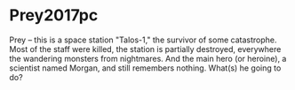 # Prey2017pc
Prey – this is a space station "Talos-1," the survivor of some catastrophe. Most of the staff were killed, the station is partially destroyed, everywhere the wandering monsters from nightmares. And the main hero (or heroine), a scientist named Morgan, and still remembers nothing. What(s) he going to do?
